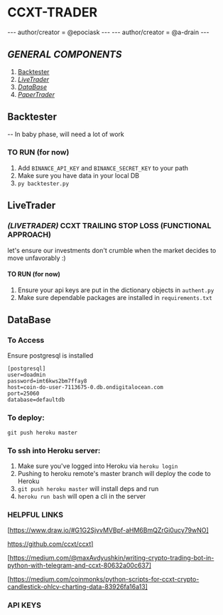 # CCXT-TRADER

--- author/creator =  @epociask ---
--- author/creator = @a-drain ---

## ***GENERAL COMPONENTS***
1. [Backtester ](#Backtester)
2. [_LiveTrader_](#LiveTrader)
3. [_DataBase_](#DataBase)
4. [_PaperTrader_](#PaperTrader)



## Backtester
-- In baby phase, will need a lot of work


### TO RUN (for now)
1. Add `BINANCE_API_KEY` and `BINANCE_SECRET_KEY` to your path
2. Make sure you have data in your local DB
2. `py backtester.py`


## LiveTrader
###  *(LIVETRADER)* CCXT TRAILING STOP LOSS (FUNCTIONAL APPROACH)
let's ensure our investments don't crumble when the market decides to move unfavorably :)


#### TO RUN (for now)
1. Ensure your api keys are put in the dictionary objects in ` authent.py `
2. Make sure dependable packages are installed in `requirements.txt`

## DataBase

### To Access
Ensure postgresql is installed

```
[postgresql]
user=doadmin
password=imt6kws2bm7ffay8
host=coin-do-user-7113675-0.db.ondigitalocean.com
port=25060
database=defaultdb

```



### To deploy:
`git push heroku master`

### To ssh into Heroku server:
1. Make sure you've logged into Heroku via `heroku login`
2. Pushing to heroku remote's master branch will deploy the code to Heroku
3. `git push heroku master` will install deps and run
4. `heroku run bash` will open a cli in the server

### HELPFUL LINKS

[https://www.draw.io/#G1G2SjvvMVBpf-aHM6BmQZrGi0ucy79wNO]

https://github.com/ccxt/ccxt]

[https://medium.com/@maxAvdyushkin/writing-crypto-trading-bot-in-python-with-telegram-and-ccxt-80632a00c637]

[https://medium.com/coinmonks/python-scripts-for-ccxt-crypto-candlestick-ohlcv-charting-data-83926fa16a13]



### API KEYS
 
``` eyJhbGciOiJIUzI1NiIsInR5cCI6IkpXVCJ9.eyJlbWFpbCI6ImVtcG9jaWFza0Bkb25zLnVzZmNhLmVkdSIsImlhdCI6MTU4MzIyNDIyNywiZXhwIjo3ODkwNDI0MjI3fQ.RzHJZLnEb4HzluravWjaQZg1W9jd7Jl4wDi0lgnY5jc
```
